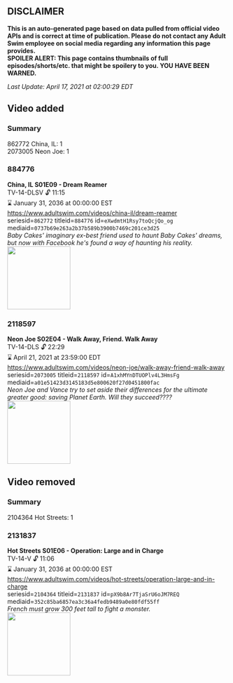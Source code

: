 ## DISCLAIMER
**This is an auto-generated page based on data pulled from official video APIs and is correct at time of publication. Please do not contact any Adult Swim employee on social media regarding any information this page provides.**  
**SPOILER ALERT: This page contains thumbnails of full episodes/shorts/etc. that might be spoilery to you. YOU HAVE BEEN WARNED.**  

_Last Update: April 17, 2021 at 02:00:29 EDT_
## Video added
### Summary
862772 China, IL: 1  
2073005 Neon Joe: 1  
### 884776
**China, IL S01E09 - Dream Reamer**  
TV-14-DLSV 🔓 11:15  
⌛ January 31, 2036 at 00:00:00 EST  
https://www.adultswim.com/videos/china-il/dream-reamer  
seriesid=`862772` titleid=`884776` id=`eXwdmtH1Rsy7toQcjQo_og` mediaid=`0737b69e263a2b37b589b3900b7469c201ce3d25`  
_Baby Cakes' imaginary ex-best friend used to haunt Baby Cakes' dreams, but now with Facebook he's found a way of haunting his reality._  
<a href="https://media.cdn.adultswim.com/uploads/20200302/thumbnails/2_20321640385-chinail_109_bim.jpg"><img src="https://media.cdn.adultswim.com/uploads/20200302/thumbnails/2_20321640385-chinail_109_bim.jpg" height="144px" /></a>
### 2118597
**Neon Joe S02E04 - Walk Away, Friend. Walk Away**  
TV-14-DLS 🔓 22:29  
⌛ April 21, 2021 at 23:59:00 EDT  
https://www.adultswim.com/videos/neon-joe/walk-away-friend-walk-away  
seriesid=`2073005` titleid=`2118597` id=`A1xhMYnDTUOPlv4L3HmsFg` mediaid=`a01e51423d3145183d5e800620f27d0451800fac`  
_Neon Joe and Vance try to set aside their differences for the ultimate greater good: saving Planet Earth. Will they succeed????_  
<a href="https://media.cdn.adultswim.com/uploads/20200312/thumbnails/2_203121147288-neonjoe_204_dup-20170512.jpg"><img src="https://media.cdn.adultswim.com/uploads/20200312/thumbnails/2_203121147288-neonjoe_204_dup-20170512.jpg" height="144px" /></a>
## Video removed
### Summary
2104364 Hot Streets: 1  
### 2131837
**Hot Streets S01E06 - Operation: Large and in Charge**  
TV-14-V 🔓 11:06  
⌛ January 31, 2036 at 00:00:00 EST  
https://www.adultswim.com/videos/hot-streets/operation-large-and-in-charge  
seriesid=`2104364` titleid=`2131837` id=`pX9b8Ar7TjaSrU6oJM7REQ` mediaid=`352c85ba6857ea3c36a4fedb9489a0e80fdf55ff`  
_French must grow 300 feet tall to fight a monster._  
<a href="https://media.cdn.adultswim.com/uploads/20200305/thumbnails/2_20351526502-HotStreets_106_dup-20170908.jpg"><img src="https://media.cdn.adultswim.com/uploads/20200305/thumbnails/2_20351526502-HotStreets_106_dup-20170908.jpg" height="144px" /></a>
